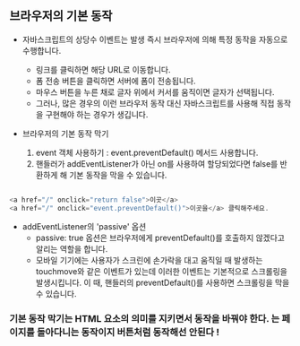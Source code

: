 ## 브라우저의 기본 동작

- 자바스크립트의 상당수 이벤트는 발생 즉시 브라우저에 의해 특정 동작을 자동으로 수행합니다.

  - 링크를 클릭하면 해당 URL로 이동합니다.
  - 폼 전송 버튼을 클릭하면 서버에 폼이 전송됩니다.
  - 마우스 버튼을 누른 채로 글자 위에서 커서를 움직이면 글자가 선택됩니다.
  - 그러나, 많은 경우의 이런 브라우저 동작 대신 자바스크립트를 사용해 직접 동작을 구현해야 하는 경우가 생깁니다.

- 브라우저의 기본 동작 막기
  1. event 객체 사용하기 : event.preventDefault() 메서드 사용합니다.
  2. 핸들러가 addEventListener가 아닌 on<event>를 사용하여 할당되었다면 false를 반환하게 해 기본 동작을 막을 수 있습니다.

```Javascript

<a href="/" onclick="return false">이곳</a>
<a href="/" onclick="event.preventDefault()">이곳을</a> 클릭해주세요.

```

- addEventListener의 'passive' 옵션
  - passive: true 옵션은 브라우저에게 preventDefault()를 호출하지 않겠다고 알리는 역할을 합니다.
  - 모바일 기기에는 사용자가 스크린에 손가락을 대고 움직일 때 발생하는 touchmove와 같은 이벤트가 있는데
    이러한 이벤트는 기본적으로 스크롤링을 발생시킵니다. 이 때, 핸들러의 preventDefault()를 사용하면 스크롤링을 막을 수 있습니다.

### 기본 동작 막기는 HTML 요소의 의미를 지키면서 동작을 바꿔야 한다. <a>는 페이지를 돌아다니는 동작이지 버튼처럼 동작해선 안된다 !
